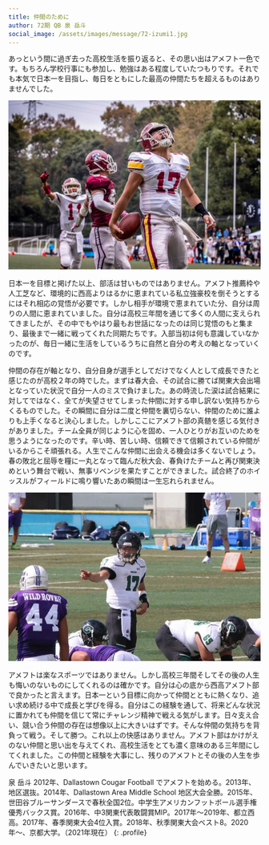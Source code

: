```yaml
---
title: 仲間のために
author: 72期 QB 泉 岳斗
social_image: /assets/images/message/72-izumi1.jpg
---
```


あっという間に過ぎ去った高校生活を振り返ると、その思い出はアメフト一色です。もちろん学校行事にも参加し、勉強はある程度していたつもりです。それでも本気で日本一を目指し、毎日をともにした最高の仲間たちを超えるものはありませんでした。

![泉 高校時写真](/assets/images/message/72-izumi1.jpg)

日本一を目標と掲げた以上、部活は甘いものではありません。アメフト推薦枠や人工芝など、環境的に西高よりはるかに恵まれている私立強豪校を倒そうとするにはそれ相応の覚悟が必要です。しかし相手が環境で恵まれていた分、自分は周りの人間に恵まれていました。自分は高校三年間を通じて多くの人間に支えられてきましたが、その中でもやはり最もお世話になったのは同じ覚悟のもと集まり、最後まで一緒に戦ってくれた同期たちです。入部当初は何も意識していなかったのが、毎日一緒に生活をしているうちに自然と自分の考えの軸となっていくのです。

仲間の存在が軸となり、自分自身が選手としてだけでなく人として成長できたと感じたのが高校２年の時でした。まずは春大会、その試合に勝てば関東大会出場となっていた状況で自分一人のミスで負けました。あの時流した涙は試合結果に対してではなく、全てが失望させてしまった仲間に対する申し訳ない気持ちからくるものでした。その瞬間に自分は二度と仲間を裏切らない、仲間のために誰よりも上手くなると決心しました。しかしここにアメフト部の真髄を感じる気付きがありました。チーム全員が同じように心を固め、一人ひとりがお互いのためを思うようになったのです。辛い時、苦しい時、信頼できて信頼されている仲間がいるからこそ頑張れる。人生でこんな仲間に出会える機会は多くないでしょう。春の敗北と屈辱を糧に一丸となって臨んだ秋大会、春負けたチームと再び関東決めという舞台で戦い、無事リベンジを果たすことができました。試合終了のホイッスルがフィールドに鳴り響いたあの瞬間は一生忘れられません。

![泉 高校時写真](/assets/images/message/72-izumi2.jpg)

アメフトは楽なスポーツではありません。しかし高校三年間そしてその後の人生も悔いのないものにしてくれるのは確かです。自分は心の底から西高アメフト部で良かったと言えます。日本一という目標に向かって仲間とともに熱くなり、追い求め続ける中で成長と学びを得る。自分はこの経験を通して、将来どんな状況に置かれても仲間を信じて常にチャレンジ精神で戦える気がします。日々支え合い、競い合う仲間の存在は想像以上に大きいはずです。そんな仲間の気持ちを背負って戦う。そして勝つ。これ以上の快感はありません。アメフト部はかけがえのない仲間と思い出を与えてくれ、高校生活をとても濃く意味のある三年間にしてくれました。この仲間と経験を大事にし、残りのアメフトとその後の人生を歩んでいきたいと思います。

<span class="profile-title">泉 岳斗</span>
2012年、Dallastown Cougar Football でアメフトを始める。2013年、地区選抜。2014年、Dallastown Area Middle School 地区大会全勝。2015年、世田谷ブルーサンダースで春秋全国2位。中学生アメリカンフットボール選手権優秀バックス賞。2016年、中3関東代表敢闘賞MIP。2017年～2019年、都立西高。2017年、春季関東大会4位入賞。2018年、秋季関東大会ベスト8。2020年〜、京都大学。（2021年現在）
{: .profile}

